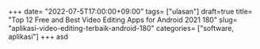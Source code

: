 +++
date= "2022-07-5T17:00:00+09:00"
tags= ["ulasan"]
draft=true
title= "Top 12 Free and Best Video Editing Apps for Android 2021        180"
slug= "aplikasi-video-editing-terbaik-android-180"
categories= ["software, aplikasi"]
+++
asd
